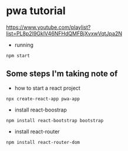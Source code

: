 pwa tutorial
============

https://www.youtube.com/playlist?list=PL8p2I9GklV46NFHdQMFBjXvxwVqtJpa2N


* running
```
npm start
```


Some steps I'm taking note of
-----------------------------

* how to start a react project

```
npx create-react-app pwa-app
```

* install react-boostrap

```
npm install react-bootstrap bootstrap
```

* install react-router

```
npm install react-router-dom
```
